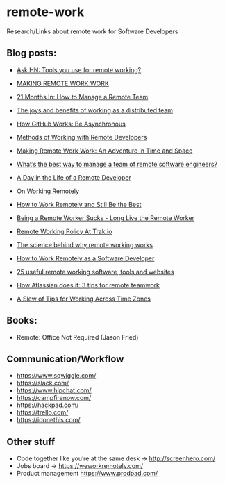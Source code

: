 remote-work
===========

Research/Links about remote work for Software Developers

## Blog posts:

- [Ask HN: Tools you use for remote working?](https://news.ycombinator.com/item?id=6906979)

- [MAKING REMOTE WORK WORK](https://source.opennews.org/en-US/learning/making-remote-work-work/)

- [21 Months In: How to Manage a Remote Team](https://zapier.com/blog/how-manage-remote-team/)

- [The joys and benefits of working as a distributed team](http://joel.is/post/59525266381/the-joys-and-benefits-of-working-as-a-distributed-team)

- [How GitHub Works: Be Asynchronous](http://zachholman.com/posts/how-github-works-asynchronous/)

- [Methods of Working with Remote Developers](http://jumpstartcto.com/methods-of-working-with-remote-developers/)

- [Making Remote Work Work: An Adventure in Time and Space](http://blog.mongohq.com/making-remote-work-work-an-adventure-in-time-and-space/)

- [What’s the best way to manage a team of remote software engineers?](http://arstechnica.com/information-technology/2012/07/whats-the-best-way-to-manage-a-team-of-remote-software-engineers/)

- [A Day in the Life of a Remote Developer](http://remotenation.co/blog/a-day-in-the-life-of-a-remote-developer)

- [On Working Remotely](http://blog.codinghorror.com/on-working-remotely/)

- [How to Work Remotely and Still Be the Best](http://www.toptal.com/freelance/how-to-work-remotely-and-still-be-the-best)

- [Being a Remote Worker Sucks - Long Live the Remote Worker](http://www.hanselman.com/blog/BeingARemoteWorkerSucksLongLiveTheRemoteWorker.aspx)

- [Remote Working Policy At Trak.io](https://medium.com/design-startups/73f22ed2d80a)

- [The science behind why remote working works](https://medium.com/who-what-why/a292d0c43dbe)

- [How to Work Remotely as a Software Developer](http://markcampbell.me/tutorial/2013/05/23/how-to-work-remotely.html)

- [25 useful remote working software, tools and websites]( http://www.yuuguu.com/blog/2012/04/25-useful-remote-working-software-tools-and-websites)

- [How Atlassian does it: 3 tips for remote teamwork]( http://blogs.atlassian.com/2013/07/how-atlassian-does-it-3-tips-for-remote-teamwork/)

- [A Slew of Tips for Working Across Time Zones](https://www.linkedin.com/today/post/article/20140414155009-2157554-a-slew-of-tips-for-working-across-time-zones)

## Books:
- Remote: Office Not Required (Jason Fried)



## Communication/Workflow
- https://www.sqwiggle.com/
- https://slack.com/
- https://www.hipchat.com/
- https://campfirenow.com/
- https://hackpad.com/
- https://trello.com/
- https://idonethis.com/

## Other stuff
- Code together like you’re at the same desk -> http://screenhero.com/
- Jobs board -> https://weworkremotely.com/
- Product management https://www.prodpad.com/
